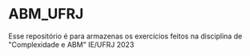 # ABM_UFRJ
 Esse repositório é para armazenas os exercícios feitos na disciplina de "Complexidade e ABM" IE/UFRJ 2023
